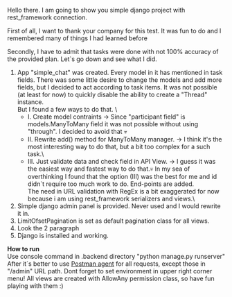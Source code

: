 Hello there. I am going to show you simple django project with rest_framework connection. 

First of all, I want to thank your company for this test. It was fun to do
and I remembered many of things I had learned before

Secondly, I have to admit that tasks were done with not 100% accuracy of the provided plan.
Let`s go down and see what I did.


1. App "simple_chat" was created. Every model in it has mentioned in task fields. There was some
little desire to change the models and add more fields, but I decided to act according to task items.
It was not possible (at least for now) to quickly disable the ability to create a "Thread" instance.\
But I found a few ways to do that. \
    - I. Create model contraints -> Since "participant field" is models.ManyToMany field it was not possible
    without using "through". I decided to avoid that :skull:
    - II. Rewrite add() method for ManyToMany manager. -> I think it's the most interesting way to do that, but a bit too complex 
    for a such task.\
    - III. Just validate data and check field in API View. -> I guess it was the easiest way and fastest way to do that.:skull:
In my sea of overthinking I found that the option (III) was the best for me and id didn`t require too much work to do. 
End-points are added.\
The need in URL validation with RegEx is a bit exaggerated for now because i am using rest_framework serializers and
views.\
2. Simple django admin panel is provided. Never used and I would rewrite it in. 
3. LimitOfsetPagination is set as default pagination class for all views.
4. Look the 2 paragraph
5. Django is installed and working.

**How to run**\
Use console command in .backend directory "python manage.py runserver"
After it`s better to use [Postman agent](https://www.postman.com/devrro/workspace/testing/overview)  for all requests, except those in "/admin" URL path.
Dont forget to set environment in upper right corner menu!
All views are created with AllowAny permission class, so have fun playing with them :)

